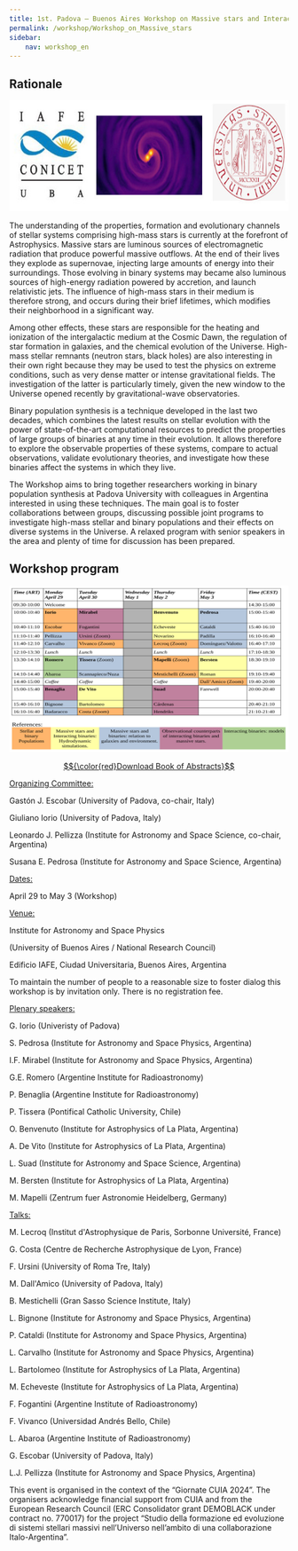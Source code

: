 ```yaml
---
title: 1st. Padova – Buenos Aires Workshop on Massive stars and Interacting Binaries
permalink: /workshop/Workshop_on_Massive_stars
sidebar:
    nav: workshop_en
---
```


## Rationale
<p align="center">
<img src="/assets/images/schoolSEVN.jpg"  width="600" height="200">
</p>



The understanding of the properties, formation and evolutionary channels of stellar systems comprising high-mass stars is currently at the forefront of Astrophysics. Massive stars are luminous sources of electromagnetic radiation that produce powerful massive outflows. At the end of their lives they explode as supernovae, injecting large amounts of energy into their surroundings. Those evolving in binary systems may became also luminous sources of high-energy radiation powered by accretion, and launch relativistic jets. The influence of high-mass stars in their medium is therefore strong, and occurs during their brief lifetimes, which modifies their neighborhood in a significant way.


Among other effects, these stars are responsible for the heating and ionization of the intergalactic medium at the Cosmic Dawn, the regulation of star formation in galaxies, and the chemical evolution of the Universe. High-mass stellar remnants (neutron stars, black holes) are also interesting in their own right because they may be used to test the physics on extreme conditions, such as very dense matter or intense gravitational fields. The investigation of the latter is particularly timely, given the new window to the Universe opened recently by gravitational-wave observatories.


Binary population synthesis is a technique developed in the last two decades, which combines the latest results on stellar evolution with the power of state-of-the-art computational resources to predict the properties of large groups of binaries at any time in their evolution. It allows therefore to explore the observable properties of these systems, compare to actual observations, validate evolutionary theories, and investigate how these binaries affect the systems in which they live.


The Workshop aims to bring together researchers working in binary population synthesis at Padova University with colleagues in Argentina interested in using these techniques. The main goal is to foster collaborations between groups, discussing possible joint programs to investigate high-mass stellar and binary populations and their effects on diverse systems in the Universe. A relaxed program with senior speakers in the area and plenty of time for discussion has been prepared.

## Workshop program

<p align="center">
<img src="/assets/images/ProgramWorkshop.jpg"  width="800" height="300">
</p>

[$${\color{red}Download Book of Abstracts}$$](https://raw.githubusercontent.com/ganegroup/ganegroup.github.io/tree/master/assets/images/AbstractBook.pdf)

<ins>Organizing Committee:</ins>


Gastón J. Escobar (University of Padova, co-chair, Italy)

Giuliano Iorio (University of Padova, Italy)

Leonardo J. Pellizza (Institute for Astronomy and Space Science, co-chair, Argentina)

Susana E. Pedrosa (Institute for Astronomy and Space Science, Argentina)


<ins>Dates:</ins>


April 29 to May 3 (Workshop)


<ins>Venue:</ins>


Institute for Astronomy and Space Physics

(University of Buenos Aires / National Research Council)

Edificio IAFE, Ciudad Universitaria, Buenos Aires, Argentina

To maintain the number of people to a reasonable size to foster dialog this workshop is by invitation only. There is no registration fee.

<ins>Plenary speakers:</ins>


G. Iorio (Univeristy of Padova)

S. Pedrosa (Institute for Astronomy and Space Physics, Argentina)

I.F. Mirabel (Institute for Astronomy and Space Physics, Argentina)

G.E. Romero (Argentine Institute for Radioastronomy)

P. Benaglia (Argentine Institute for Radioastronomy)

P. Tissera (Pontifical Catholic University, Chile)

O. Benvenuto (Institute for Astrophysics of La Plata, Argentina)

A. De Vito (Institute for Astrophysics of La Plata, Argentina)

L. Suad (Institute for Astronomy and Space Science, Argentina)

M. Bersten (Institute for Astrophysics of La Plata, Argentina)

M. Mapelli (Zentrum fuer Astronomie Heidelberg, Germany)

<ins>Talks:</ins>

M. Lecroq (Institut d'Astrophysique de Paris, Sorbonne Université, France)

G. Costa (Centre de Recherche Astrophysique de Lyon, France)

F. Ursini (University of Roma Tre, Italy)

M. Dall'Amico (University of Padova, Italy)

B. Mestichelli (Gran Sasso Science Institute, Italy)

L. Bignone (Institute for Astronomy and Space Physics, Argentina)

P. Cataldi (Institute for Astronomy and Space Physics, Argentina)

L. Carvalho (Institute for Astronomy and Space Physics, Argentina)

L. Bartolomeo (Institute for Astrophysics of La Plata, Argentina)

M. Echeveste (Institute for Astrophysics of La Plata, Argentina)

F. Fogantini (Argentine Institute of Radioastronomy)

F. Vivanco (Universidad Andrés Bello, Chile)

L. Abaroa (Argentine Institute of Radioastronomy)

G. Escobar (University of Padova, Italy)

L.J. Pellizza (Institute for Astronomy and Space Physics, Argentina)

This event is organised in the context of the “Giornate CUIA 2024”. The organisers acknowledge financial support  from CUIA and from the European Research Council (ERC Consolidator grant DEMOBLACK under contract no. 770017)   for the project “Studio della formazione ed evoluzione di sistemi stellari massivi nell’Universo nell’ambito di una collaborazione Italo-Argentina”.

